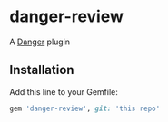 # danger-review

A [Danger](https://github.com/danger/danger) plugin

## Installation

Add this line to your Gemfile:

```rb
gem 'danger-review', git: 'this repo'
```
